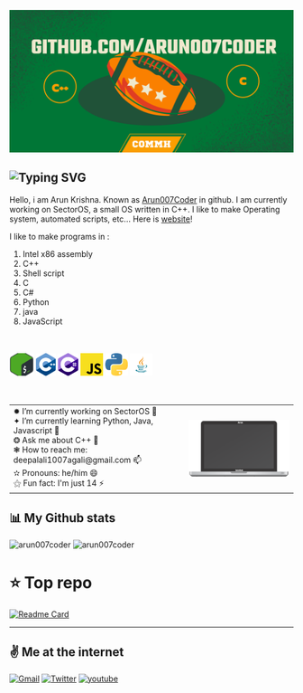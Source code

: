 ![banner](assets/banner.png)

<!--Intro Text-->

## ![Typing SVG](https://readme-typing-svg.herokuapp.com?color=%230070F3&size=24&height=35&lines=Hello%2C+I+am+Arun+Krishna+👋;I+am+a+developer!)


Hello, i am Arun Krishna. Known as [Arun007Coder](https://github.com/Arun007coder/Arun007coder) in github. I am currently working on SectorOS, a small OS written in C++. I like to make Operating system, automated scripts, etc... Here is [website](https://arun007coder.netlify.app/)!

I like to make programs in :

1. Intel x86 assembly
2. C++
3. Shell script
4. C
5. C#
6. Python
7. java
8. JavaScript

<br>
<br>

<!--Skill badges-->
<div>
  <code><img height="40" src="assets/bash.png"></code>
  <code><img height="40" src="assets/cpp.png"></code>
  <code><img height="40" src="assets/cs.png"></code>
  <code><img height="40" src="assets/js.png"></code>
  <code><img height="40" src="assets/python.png"></code>
  <code><img height="40" src="assets/java-logo.png"></code>
</div>
<br><br>

<!--Content IDK bruh-->
<table>
  <tr>
    <td valign="center">
        ✹ I’m currently working on SectorOS 🔭 <br>
        ✦ I’m currently learning Python, Java, Javascript 🌱 <br>
        ❂ Ask me about C++ 💬 <br>
        ❃ How to reach me: deepalali1007agali@gmail.com 📫 <br>
        ✫  Pronouns: he/him 😄<br>
        ⚝  Fun fact: I'm just 14 ⚡<br>
    </td>
    <td>
        <img align="left" src="assets/macbook.svg" width="312px" heigth="188px" />
    </td>
  </tr>
</table>

<!--Github Stats-->

## 📊 My Github stats

<div>
  <img align="top" src="https://github-readme-stats.vercel.app/api?username=arun007coder&show_icons=true&theme=radical" alt="arun007coder" height="137px">

  <img align="top" src="https://github-readme-stats.vercel.app/api/top-langs/?username=arun007coder&layout=compact&langs_count=100&hide=Mathematica,ShaderLab,GLSL,HLSL&theme=radical&exclude_repo=PlanetPortal,OverheatingChaosGame,FizzBuzzEVERYTHING,ELEVATEgame,Eltusa1,Eltusa2,Eltusa3,Eltusa,ARRR,ELECTRIFIED" alt="arun007coder" height="137px">   
<div>
  
 
# ⭐ Top repo
  
[![Readme Card](https://github-readme-stats.vercel.app/api/pin/?username=arun007coder&repo=SectorOS&theme=radical)](https://github.com/arun007coder/SectorOS)

 <hr>

<!--Social badges-->

## ✌️ Me at the internet

[![Gmail](https://img.shields.io/badge/Gmail-D14836?style=for-the-badge&logo=gmail&logoColor=white)](mailto:deepalali1007agali@gmail.com)
[![Twitter](https://img.shields.io/badge/Twitter-1DA1F2?style=for-the-badge&logo=twitter&logoColor=white)](https://twitter.com/commh007)
[![youtube](https://img.shields.io/badge/YouTube-FF0000?style=for-the-badge&logo=youtube&logoColor=white)](https://www.youtube.com/channel/UCxag4P7WvIwKSiMzd8DLpbg)
